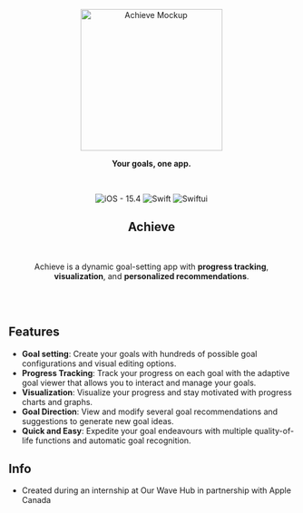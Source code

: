 <p align="center">
    <img width="250" alt="Achieve Mockup" src="https://github.com/alexstarosta/achieve/assets/110436783/626af282-e4ad-4554-b880-d929e1e3703b">
</p>


<p align="center"><strong>Your goals, one app.</strong></p>
<br/>

<p align="center">
  <img src="https://img.shields.io/static/v1?label=iOS&message=15.4&color=2ea44f&style=for-the-badge&logo=Apple" alt="iOS - 15.4">
  <img src="https://img.shields.io/static/v1?label=&message=Swift&color=%23fe5a2e&style=for-the-badge&logo=Swift&logoColor=fff" alt="Swift">
  <img src="https://img.shields.io/static/v1?label=&message=Swiftui&color=%230289fe&style=for-the-badge&logo=Swift&logoColor=000" alt="Swiftui">
</p>

<h2 align="center">Achieve</h2>
<br/>
<p align="center">
  Achieve is a dynamic goal-setting app with <strong>progress tracking</strong>, <strong>visualization</strong>, and <strong>personalized recommendations</strong>.
</p>
<br/>
<br/>

## Features
* **Goal setting**: Create your goals with hundreds of possible goal configurations and visual editing options.
* **Progress Tracking**: Track your progress on each goal with the adaptive goal viewer that allows you to interact and manage your goals.
* **Visualization**: Visualize your progress and stay motivated with progress charts and graphs.
* **Goal Direction**: View and modify several goal recommendations and suggestions to generate new goal ideas.
* **Quick and Easy**:  Expedite your goal endeavours with multiple quality-of-life functions and automatic goal recognition.

## Info
* Created during an internship at Our Wave Hub in partnership with Apple Canada
